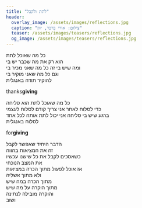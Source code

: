 ```yaml
---
title: "לתת ולקבל"
header:
  overlay_image: /assets/images/reflections.jpg
  caption: "צילום: אורי ברכר, יוון"
  teaser: /assets/images/teasers/reflections.jpg
  og_image: /assets/images/teasers/reflections.jpg
---
```


כל מה שאוכל לתת  
הוא רק את מה שכבר יש בי  
ומה שיש בי זה כל מה שאני מכיר בי  
וגם כל מה שאני מוקיר בי  
להוקיר תודה באנגלית<!--more-->

thanks**giving**

כל מה שאוכל לתת הוא סליחה  
כדי לסלוח לאחר אני צריך קודם לסלוח לעצמי  
ברגע שיש בי סליחה אני יכול לתת אותה לכל אחד  
לסלוח באנגלית

for**giving**

הדבר היחיד שאפשר לקבל  
זה את המציאות בהווה  
כשאסכים לקבל את כל שישנו עכשיו  
את המצב הנוכחי  
אז אוכל לפעול מתוך הכרה במציאות  
ולא מתוך אשליה  
מתוך הכרה במה שיש  
מתוך הוקרה על מה שיש  
והוקרה מובילה לנתינה  
ושוב
